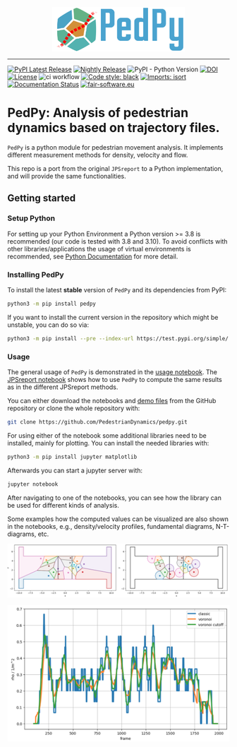 
<div align="center">
    <img src="docs/source/_static/logo_text.svg" height="100px" alt="PedPy Logo">
</div>

-----------------
[![PyPI Latest Release](https://img.shields.io/pypi/v/pedpy.svg)](https://pypi.org/project/pedpy/)
[![Nightly Release](https://img.shields.io/badge/nightly-install-9cf)](https://test.pypi.org/project/PedPy/)
![PyPI - Python Version](https://img.shields.io/pypi/pyversions/pedpy)
[![DOI](https://zenodo.org/badge/DOI/10.5281/zenodo.7386931.svg)](https://doi.org/10.5281/zenodo.7386931)
[![License](https://img.shields.io/pypi/l/pedpy.svg)](https://github.com/PedestrianDynamics/pedpy/blob/main/LICENSE)
![ci workflow](https://github.com/PedestrianDynamics/pedestrian-trajectory-analyzer/actions/workflows/ci.yml/badge.svg)
[![Code style: black](https://img.shields.io/badge/code%20style-black-000000.svg)](https://github.com/psf/black)
[![Imports: isort](https://img.shields.io/badge/%20imports-isort-%231674b1?style=flat&labelColor=ef8336)](https://pycqa.github.io/isort/)
[![Documentation Status](https://readthedocs.org/projects/pedpy/badge/?version=latest)](http://pedpy.readthedocs.io/?badge=latest)
[![fair-software.eu](https://img.shields.io/badge/fair--software.eu-%E2%97%8F%20%20%E2%97%8F%20%20%E2%97%8F%20%20%E2%97%8F%20%20%E2%97%8B-yellow)](https://fair-software.eu)

# PedPy: Analysis of pedestrian dynamics based on trajectory files.  

`PedPy` is a python module for pedestrian movement analysis. 
It implements different measurement methods for density, velocity and flow.

This repo is a port from the original `JPSreport` to a Python implementation, and will provide the same functionalities.

## Getting started
### Setup Python
For setting up your Python Environment a Python version >= 3.8 is recommended (our code is tested with 3.8 and 3.10).
To avoid conflicts with other libraries/applications the usage of virtual environments is recommended, see [Python Documentation](https://docs.python.org/3/library/venv.html) for more detail.

### Installing PedPy
To install the latest **stable** version of `PedPy` and its dependencies from PyPI:
```bash
python3 -m pip install pedpy
```

If you want to install the current version in the repository which might be unstable, you can do so via:
```bash
python3 -m pip install --pre --index-url https://test.pypi.org/simple/ --extra-index-url https://pypi.org/simple/ pedpy
```

### Usage

The general usage of `PedPy` is demonstrated in the [usage notebook](usage.ipynb).
The [JPSreport notebook](jpsreport.ipynb) shows how to use `PedPy` to compute the same results as in the different JPSreport methods.

You can either download the notebooks and [demo files](demos/) from the GitHub repository or clone the whole repository with:
```bash 
git clone https://github.com/PedestrianDynamics/pedpy.git
```

For using either of the notebook some additional libraries need to be installed, mainly for plotting.
You can install the needed libraries with:

```bash
python3 -m pip install jupyter matplotlib
```

Afterwards you can start a jupyter server with:

```bash
jupyter notebook
```

After navigating to one of the notebooks, you can see how the library can be used for different kinds of analysis.

Some examples how the computed values can be visualized are also shown in the notebooks, e.g., density/velocity profiles, fundamental diagrams, N-T-diagrams, etc.

![voronoi](figs/voronoi_diagrams.png)

![density](figs/density_comparison.png)
